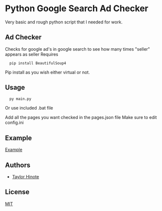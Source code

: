 
# Python Google Search Ad Checker

Very basic and rough python script that I needed for work.

## Ad Checker

Checks for google ad's in google search to see how many times "seller" appears as seller
Requires

```text
  pip install BeautifulSoup4
```

Pip install as you wish either virtual or not.

## Usage

```python
  py main.py
```

Or use included .bat file

Add all the pages you want checked in the pages.json file
Make sure to edit config.ini

## Example

[Example](Example.pdf)

## Authors

- [Taylor Hinote](https://github.com/Taylor-Hinote/)

## License

[MIT](https://choosealicense.com/licenses/mit/)
